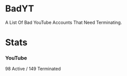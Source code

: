 # BadYT
A List Of Bad YouTube Accounts That Need Terminating.

# Stats

### YouTube
98 Active / 149 Terminated
